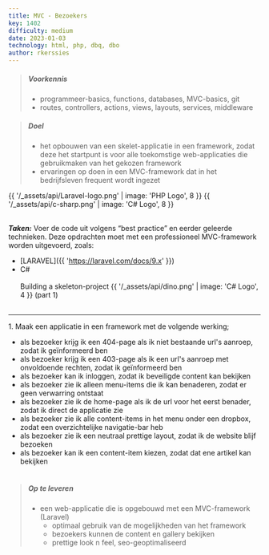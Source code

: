 ```yaml
---
title: MVC - Bezoekers
key: 1402
difficulty: medium
date: 2023-01-03
technology: html, php, dbq, dbo
author: rkerssies
---
```


> ##### Voorkennis
> * programmeer-basics, functions, databases, MVC-basics, git
> * routes, controllers, actions, views, layouts, services, middleware

> ##### Doel
> * het opbouwen van een skelet-applicatie in een framework, zodat deze het startpunt is voor alle toekomstige web-applicaties die gebruikmaken van het gekozen framework
> * ervaringen op doen in een MVC-framework dat in het bedrijfsleven frequent wordt ingezet

{{ '/_assets/api/Laravel-logo.png' | image: 'PHP Logo', 8 }}
{{ '/_assets/api/c-sharp.png' | image: 'C# Logo', 8 }}
<br><br>

***Taken:***
Voer de code uit volgens “best practice” en eerder geleerde technieken.
Deze opdrachten moet met een professioneel MVC-framework worden uitgevoerd,
zoals:
* [LARAVEL]({{ 'https://laravel.com/docs/9.x'  }})
* C#
<br><br>
  Building a skeleton-project {{ '/_assets/api/dino.png' | image: 'C# Logo', 4 }} (part 1)
<br><br>
<hr>
1. Maak een applicatie in een framework met de volgende werking;

* als bezoeker krijg ik een 404-page als ik niet bestaande url's aanroep, zodat ik geïnformeerd ben
* als bezoeker krijg ik een 403-page als ik een url's aanroep met onvoldoende rechten, zodat ik geïnformeerd ben
* als bezoeker kan ik inloggen, zodat ik beveiligde content kan bekijken
* als bezoeker zie ik alleen menu-items die ik kan benaderen, zodat er geen verwarring ontstaat
* als bezoeker zie ik de home-page als ik de url voor het eerst benader, zodat ik direct de applicatie zie
* als bezoeker zie ik alle content-items in het menu onder een dropbox, zodat een overzichtelijke navigatie-bar heb
* als bezoeker zie ik een neutraal prettige layout, zodat ik de website blijf bezoeken
* als bezoeker kan ik een content-item kiezen, zodat dat ene artikel kan bekijken
<br><br>

> ##### Op te leveren
> * een web-applicatie die is opgebouwd met een MVC-framework (Laravel)
>   * optimaal gebruik van de mogelijkheden van het framework
>   * bezoekers kunnen de content en gallery bekijken
>   * prettige look n feel, seo-geoptimaliseerd

